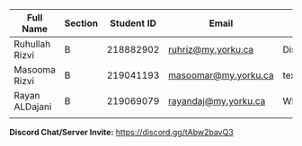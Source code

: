 | Full Name |Section | Student ID | Email | Best Way to Contact | Discord Username |
|-----------|--------|------------|-------|---------------------|------------------|
|Ruhullah Rizvi|B    |218882902   |ruhriz@my.yorku.ca| Discord  | kalajadoo        |
|Masooma Rizvi |B    |219041193   |masoomar@my.yorku.ca | text / discord |papjohnsbakingbud|
|Rayan ALDajani|B    |219069079   |rayandaj@my.yorku.ca |Whatsapp/Discord|r2ryan |
|           |        |            |       |                     |                  |

**Discord Chat/Server Invite:**  https://discord.gg/tAbw2bavQ3
